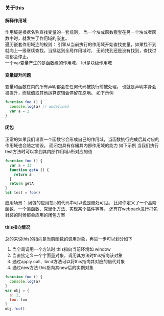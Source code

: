 ### 关于this


#### 解释作用域

作用域是根据名称查找变量的一套规则， 当一个块或函数嵌套在另一个块或者函数中时，就发生了作用域的嵌套。<br>
遍历嵌套作用域连的规则： 引擎从当前执行的作用域开始查找变量，如果找不到就向上一级继续查找，当抵达到全局作用域时， 无论找到还是没有找到，查找过程都会停止。<br>
一个var变量产生的是函数级的作用域， let是块级作用域

#### 变量提升问题
变量和函数在内的所有声明都会在任何代码被执行前被处理， 也就是声明本身会被提升，而赋值或其他运算逻辑会停留在原地。
如下示例
```js
function foo () {
  console.log(a) // undefined
  var a = 2
}
```

#### 闭包

 正常的如果我们设置一个函数它会形成自己的作用域，当函数执行完成后其对应的作用域也会随之销毁。 而闭包具有存储其内部作用域的能力
如下示例 当我们执行test方法时可以拿到其内部作用域a所对应的值
```js
function foo () {
  var a = 33
  function getA () {
    return a
  }
  return getA
}
let test = foo()
```
应用场景： 闭包的应用在js的代码中可以说是随处可见。 比如你定义了一个高阶函数、一个偏函数、克里化方法、实现某个插件等等， 还有在webpack进行打包封装的时候都会应用的闭包方案
 
#### this指向情况

总的来说this的指向是当前函数的调用对象，再进一步可以划分如下

1. 当全局调用一个方法时 this指向当前环境如 window
2. 当直接定义一个字面量对象，调用其方法时this指向该对象
3. 通过apply call、bind方法可以将this指向其对应的借代对象
4. 通过new方法 this指向其new后的实例对象

```js 字面量对象示例
function foo () {
  console.log(a)
}
var obj = {
  a: 2, 
  foo: foo
}
obj.foo()
```



